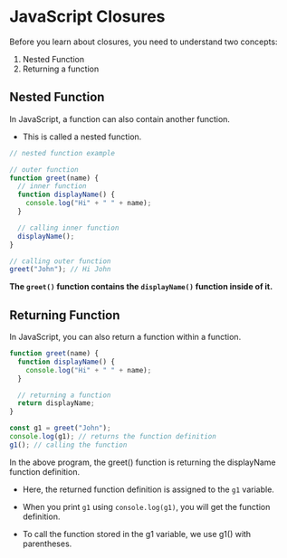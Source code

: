 # JavaScript Closures

Before you learn about closures, you need to understand two concepts:

1. Nested Function
2. Returning a function

## Nested Function

In JavaScript, a function can also contain another function.

- This is called a nested function.

```js
// nested function example

// outer function
function greet(name) {
  // inner function
  function displayName() {
    console.log("Hi" + " " + name);
  }

  // calling inner function
  displayName();
}

// calling outer function
greet("John"); // Hi John
```

**The `greet()` function contains the `displayName()` function inside of it.**

## Returning Function

In JavaScript, you can also return a function within a function.

```js
function greet(name) {
  function displayName() {
    console.log("Hi" + " " + name);
  }

  // returning a function
  return displayName;
}

const g1 = greet("John");
console.log(g1); // returns the function definition
g1(); // calling the function
```

In the above program, the greet() function is returning the displayName function definition.

- Here, the returned function definition is assigned to the `g1` variable.
- When you print `g1` using `console.log(g1)`, you will get the function definition.

- To call the function stored in the g1 variable, we use g1() with parentheses.
